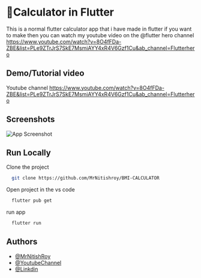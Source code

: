 
# 📙Calculator in Flutter  
This is a normal flutter calculator app that i have made in flutter if you want to make then you can watch my youtube video on the @flutter hero channel  https://www.youtube.com/watch?v=8O4fFDa-ZBE&list=PLe9ZTrJrS7SkE7MsmiAYY4xR4V6Gzf1Cu&ab_channel=Flutterhero
    




## Demo/Tutorial video 

Youtube channel https://www.youtube.com/watch?v=8O4fFDa-ZBE&list=PLe9ZTrJrS7SkE7MsmiAYY4xR4V6Gzf1Cu&ab_channel=Flutterhero


## Screenshots

![App Screenshot](https://blogger.googleusercontent.com/img/b/R29vZ2xl/AVvXsEi8o-amffHQg2a2Xli-WsHGqpHRdShGFM9IQWqmQcF7wvJHN1LDIKCTMBGnFAbyUxd83LE-BK8himAy0NHrJqU_ypSMmqPFKaCh4-eRm_yLsSmG-m042NqcMcGnw2RYae5reOIHixqF5ikbF3bI9rI2Q-TX5G_zTdX3qau_WF9d2tp6hATp2acX3Lpcak8/s10278/Calculator.jpg)



## Run Locally

Clone the project

```bash
  git clone https://github.com/MrNitishroy/BMI-CALCULATOR
```

Open project in the vs code

```bash
  flutter pub get
```

run app 

```bash
  flutter run
```


## Authors

- [@MrNitishRoy](https://www.github.com/MrNitishroy)
- [@YoutubeChannel](https://www.youtube.com/channel/UCCbgU4H2YQVZUqQmhZXKpfQ)
- [@Linkdin](https://www.linkedin.com/in/mrnitishkumar/)


